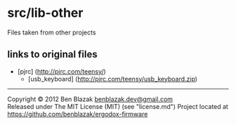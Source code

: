 # src/lib-other
Files taken from other projects

## links to original files

* [pjrc] (http://pjrc.com/teensy/)
  * [usb_keyboard] (http://pjrc.com/teensy/usb_keyboard.zip)

-------------------------------------------------------------------------------

Copyright &copy; 2012 Ben Blazak <benblazak.dev@gmail.com>  
Released under The MIT License (MIT) (see "license.md")
Project located at <https://github.com/benblazak/ergodox-firmware>

